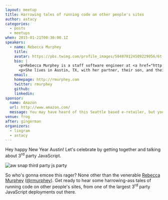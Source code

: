 ```yaml
---
layout: meetup
title: Harrowing tales of running code on other people's sites
author: astacy
categories:
  - posts
  - meetups
when: 2015-01-21T00:30:00.1Z
speakers:
  - name: Rebecca Murphey
    title:
    avatar: https://pbs.twimg.com/profile_images/504070124509229056/6t-MUDgL_400x400.jpeg
    bio: |
      <p>Rebecca Murphey is a staff software engineer at <a href="http://bazaarvoice.com">Bazaarvoice</a>, where she leads a team that shepherds third-party JavaScript application development across the organization. She is a frequent speaker on the topic of code organization and best practices at various JavaScript conferences, including Front-End Ops Conf, the 2014 jQuery Conference in San Diego, JSConf US 2013, JSConf US 2011, JSConf EU 2010, Full Frontal 2012, Fronteers 2012, and many others.</p>
      <p>She lives in Austin, TX, with her partner, their son, and their dog. She blogs at <a href="http://rmurphey.com">rmurphey.com</a>.</p>
    email:
    homepage: http://rmurphey.com
    twitter: rmurphey
    github:
    linkedin:
sponsor:
  name: Amazon
  url: http://www.amazon.com/
  message: You may have heard of this Seattle based e-retailer, but you may <em>not</em> have heard that they're hiring for positions at their Austin office! If the idea of working on <a href="http://www.alexa.com/siteinfo/amazon.com">the world's 6<sup>th</sup> largest website</a> is interesting to you, come talk to one of the Amazon folks at the meetup. You can also <a href="http://www.amazon.com/gp/jobs/ref=j_sq_btn?jobSearchKeywords=&#038;category=*&#038;location=US,+TX,+Austin&#038;x=28&#038;y=11">apply online</a>.
venue: frog
after: gingerman
organizers:
  - lingram
  - astacy
---
```


Hey happy New Year Austin! Let's celebrate by getting together and talking about 3<sup>rd</sup> party JavaScript.

![aw snap third party js party][1]

So who's gonna emcee this rager? None other than the venerable [Rebecca Murphey][2] ([@rmurphey][3]). Get ready to hear some harrowing-ass tales of running code on other people's sites, from one of the largest 3<sup>rd</sup> party JavaScript deployments out there.

[1]: https://cldup.com/nWqk2nPq1S.gif
[2]: http://rmurphey.com
[3]: https://twitter.com/rmurphey
